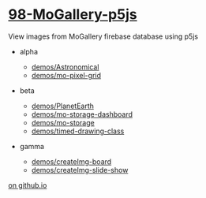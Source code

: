 # [98-MoGallery-p5js](https://github.com/molab-itp/98-MoGallery-p5js)

View images from MoGallery firebase database using p5js

- alpha

  - [demos/Astronomical](demos/Astronomical?v=041)
  - [demos/mo-pixel-grid](demos/mo-pixel-grid?v=041)

- beta

  - [demos/PlanetEarth](demos/PlanetEarth?v=041)
  - [demos/mo-storage-dashboard](demos/mo-storage-dashboard?v=041)
  - [demos/mo-storage](demos/mo-storage)
  - [demos/timed-drawing-class](demos/timed-drawing-class)

- gamma

  - [demos/createImg-board](demos/createImg-board/)
  - [demos/createImg-slide-show](demos/createImg-slide-show)

[on github.io](https://molab-itp.github.io/98-MoGallery-p5js/?v=041)

<!--
- hold
- [demos/draw-share](demos/draw-share)
- [demos/draw-video](demos/draw-video)
-
-->

<!--
Using github pages to view this repo

- [github.io/98-MoGallery-p5js](https://molab-itp.github.io/98-MoGallery-p5js/)

## Issues

- [] demos/createImg-board does to read store on first launch, sometimes

<!--
v21 -- updated mo-pixel-grid/dbStoreRootPath
-->
